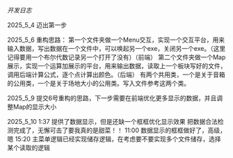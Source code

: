 *开发日志*

2025_5_4
迈出第一步

2025_5_6
重构思路：
第一个文件夹做一个Menu交互，实现一个交互平台，用来输入数据，写出数据在一个文件中，可以唤起另一个exe，关闭另一个exe。（这里记得要用一个布尔代数记录另一个打开了没有）（前端）
第二个文件夹做一个Map展示，实现一个运算加展示的平台，用来输出数据，读取上一个板块写好的文件，调用后端计算公式，逐个点计算出颜色。（后端）
有两个共用类，一个是关于音箱的公用类，一个是关于场地大小的公用类。写入文件参考这两个类。

2025_5_9
提交6号重构的思路，下一步需要在前端优化更多显示的数据，并且调整Map的显示大小

2025_5_10
1:37 提供了数据显示，但是还缺一个框框优化显示效果
把数据合法检测完成了，无懈可击了要我真的是甜菜！！
11:00 数据显示的框框做好了，高级，嗯
15:20 主菜单逻辑已经实现储存逻辑，在考虑要不要实现多个文件储存，选择某个读取的逻辑
